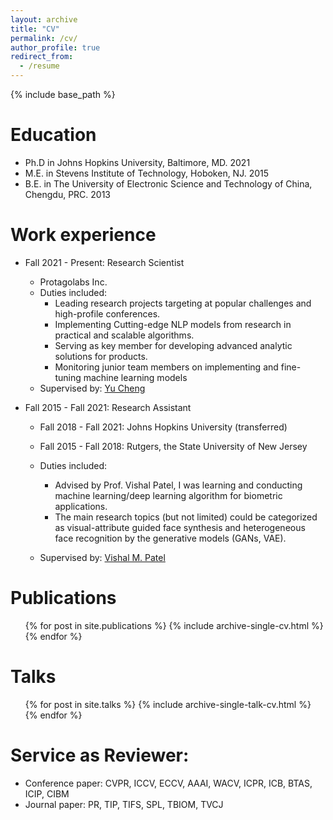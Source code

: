 ```yaml
---
layout: archive
title: "CV"
permalink: /cv/
author_profile: true
redirect_from:
  - /resume
---
```


{% include base_path %}

Education
======
* Ph.D in Johns Hopkins University, Baltimore, MD. 2021
* M.E. in Stevens Institute of Technology, Hoboken, NJ. 2015
* B.E. in The University of Electronic Science and Technology of China, Chengdu, PRC. 2013

Work experience
======
* Fall 2021 - Present: Research Scientist
  * Protagolabs Inc.
  * Duties included: 
    * Leading research projects targeting at popular challenges and high-profile conferences.
    * Implementing Cutting-edge NLP models from research in practical and scalable algorithms.
    * Serving as key member for developing advanced analytic solutions for products.
    * Monitoring junior team members on implementing and fine-tuning machine learning models
  * Supervised by: [Yu Cheng](https://www.microsoft.com/en-us/research/people/yucheng1/)

* Fall 2015 - Fall 2021: Research Assistant
  * Fall 2018 - Fall 2021: Johns Hopkins University (transferred)
  * Fall 2015 - Fall 2018: Rutgers, the State University of New Jersey
  * Duties included: 
    * Advised by Prof. Vishal Patel, I was learning and conducting machine learning/deep learning algorithm for biometric applications.
    * The main research topics (but not limited) could be categorized as visual-attribute guided face synthesis and heterogeneous face recognition by the generative models (GANs, VAE).

  * Supervised by: [Vishal M. Patel](https://engineering.jhu.edu/vpatel36/vishal-patel/)


Publications
======
  <ul>{% for post in site.publications %}
    {% include archive-single-cv.html %}
  {% endfor %}</ul>
  
Talks
======
  <ul>{% for post in site.talks %}
    {% include archive-single-talk-cv.html %}
  {% endfor %}</ul>
  
<!-- Teaching
======
  <ul>{% for post in site.teaching %}
    {% include archive-single-cv.html %}
  {% endfor %}</ul> -->
  
Service as Reviewer:
======
* Conference paper: CVPR, ICCV, ECCV, AAAI, WACV, ICPR, ICB, BTAS, ICIP, CIBM
* Journal paper: PR, TIP, TIFS, SPL, TBIOM, TVCJ